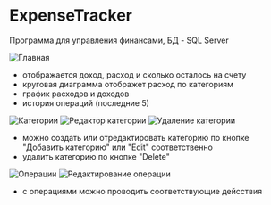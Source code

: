 # ExpenseTracker

Программа для управления финансами, БД - SQL Server

![](https://i.ibb.co/MkKCHVC/Fire-Shot-Capture-021-localhost.png "Главная")

- отображается доход, расход и сколько осталось на счету
- круговая диаграмма отображет расход по категориям
- график расходов и доходов
- история операций (последние 5)

![](https://i.ibb.co/4RQNnkK/Fire-Shot-Capture-011-localhost.png "Категории")
![](https://i.ibb.co/DKjXbzy/Fire-Shot-Capture-012-localhost.png "Редактор категории")
![](https://i.ibb.co/xDLLr0P/Fire-Shot-Capture-018-localhost.png "Удаление категории")

- можно создать или отредактировать категорию по кнопке "Добавить категорию" или "Edit" соответственно
- удалить категорию по кнопке "Delete"

![](https://i.ibb.co/f2YTZX0/Fire-Shot-Capture-013-localhost.png "Операции")
![](https://i.ibb.co/5BV3PKH/Fire-Shot-Capture-023-localhost.png "Редактирование операции")

- с операциями можно проводить соответствующие дейсствия
